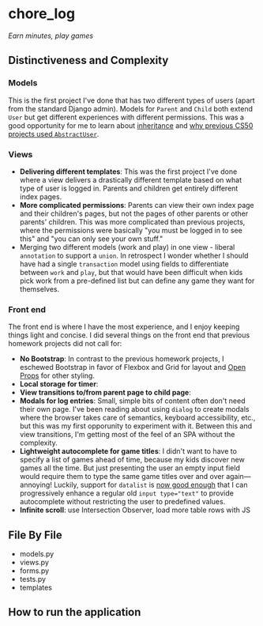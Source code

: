 # chore_log

*Earn minutes, play games*

## Distinctiveness and Complexity

### Models

This is the first project I've done that has two different types of users (apart from the standard Django admin). Models for `Parent` and `Child` both extend `User` but get different experiences with different permissions. This was a good opportunity for me to learn about [inheritance](https://docs.djangoproject.com/en/5.2/topics/db/models/#model-inheritance) and [why previous CS50 projects used `AbstractUser`](https://docs.djangoproject.com/en/5.2/topics/auth/customizing/#extending-the-existing-user-model).

### Views

- **Delivering different templates**: This was the first project I've done where a view delivers a drastically different template based on what type of user is logged in. Parents and children get entirely different index pages.
- **More complicated permissions**: Parents can view their own index page and their children's pages, but not the pages of other parents or other parents' children. This was more complicated than previous projects, where the permissions were basically "you must be logged in to see this" and "you can only see your own stuff."
- Merging two different models (work and play) in one view - liberal `annotation` to support a `union`. In retrospect I wonder whether I should have had a single `transaction` model using fields to differentiate between `work` and `play`, but that would have been difficult when kids pick work from a pre-defined list but can define any game they want for themselves.

### Front end

The front end is where I have the most experience, and I enjoy keeping things light and concise. I did several things on the front end that previous homework projects did not call for:

- **No Bootstrap**: In contrast to the previous homework projects, I eschewed Bootstrap in favor of Flexbox and Grid for layout and [Open Props](https://open-props.style) for other styling.
- **Local storage for timer**:
- **View transitions to/from parent page to child page**:
- **Modals for log entries**: Small, simple bits of content often don't need their own page. I've been reading about using `dialog` to create modals where the browser takes care of semantics, keyboard accessibility, etc., but this was my first opporunity to experiment with it. Between this and view transitions, I'm getting most of the feel of an SPA without the complexity.
- **Lightweight autocomplete for game titles**: I didn't want to have to specify a list of games ahead of time, because my kids discover new games all the time. But just presenting the user an empty input field would require them to type the same game titles over and over again—annoying! Luckily, support for `datalist` is [now good enough](https://adactio.com/journal/21445) that I can progressively enhance a regular old `input type="text"` to provide autocomplete without restricting the user to predefined values.
- **Infinite scroll**: use Intersection Observer, load more table rows with JS

## File By File

- models.py
- views.py
- forms.py
- tests.py
- templates

## How to run the application

